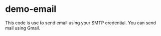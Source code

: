 # demo-email

This code is use to send email using your SMTP credential.
You can send mail using Gmail.
